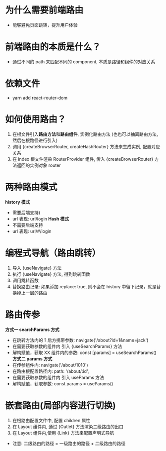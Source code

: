 # 为什么需要前端路由
* 能够避免页面跳转，提升用户体验

# 前端路由的本质是什么？
* 通过不同的 path 来匹配不同的 component, 本质是路径和组件的对应关系

# 依赖文件
* yarn add react-router-dom

# 如何使用路由？
1. 在根文件引入**路由方法**和**路由组件**, 实例化路由方法 (也也可以抽离路由方法，然后在根路径进行引入)
2. 调用 {createBrowserRouter, createHashRouter}   方法来生成实例, 配置对应关系
3. 在 index 根文件渲染 RouterProvider 组件, 传入 {createBrowserRouter} 方法返回的实例对象 router

# 两种路由模式
**history 模式**
- 需要后端支持) 
- url 表现: url/login 
**Hash 模式**
- 不需要后端支持
- url 表现: url/#/login

# 编程式导航（路由跳转）
1. 导入 {useNavigate} 方法
2. 执行 {useNavigate} 方法, 得到跳转函数
3. 调用跳转函数
4. 替换路由记录: 如果添加 replace: true, 则不会在 history 中留下记录，就是替换掉上一层的路由

# 路由传参
**方式一 searchParams 方式**
- 在跳转方法内的 ? 后方携带参数: navigate('/about?id=1&name=jack')
- 在需要获取参数的组件内 引入 {useSearchParams} 方法
- 解构赋值，获取 XX 组件内的参数: const [params] = useSearchParams()
**方式二 params 方式**
- 在传参组件内: navigate('/about/1010')
- 在路由根配置路径内: path: '/about/:id',
- 在需要获取参数的组件内 引入 useParams 方法
- 解构赋值，获取参数: const params = useParams()

# 嵌套路由(局部内容进行切换)
1. 在根路由配置文件中, 配置 children 属性
2. 在 Layout 组件内, 通过 {Outlet} 方法渲染二级路由的出口
3. 在 Layout 组件内,使用 {Link} 方法来配置声明式导航
- 注意: 二级路由的路径 = 一级路由的路径 + 二级路由的路径